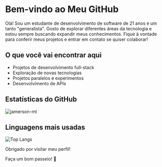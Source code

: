 # Bem-vindo ao Meu GitHub

Olá! Sou um estudante de desenvolvimento de software de 21 anos e um tanto "generalista". Gosto de explorar diferentes áreas da tecnologia e estou sempre buscando expandir meus conhecimentos. Fique à vontade para conferir meus projetos e entrar em contato se quiser colaborar!

## O que você vai encontrar aqui
- Projetos de desenvolvimento full-stack
- Exploração de novas tecnologias
- Projetos paralelos e experimentos
- Desenvolvimento de APIs

## Estatísticas do GitHub
![jamerson-mt](https://github-readme-stats.vercel.app/api?username=jamerson-mt&show_icons=true&theme=radical)

## Linguagens mais usadas
![Top Langs](https://github-readme-stats.vercel.app/api/top-langs/?username=jamerson-mt&layout=compact&theme=radical)


Obrigado por visitar meu perfil!

Faça um bom passeio! 🚀
